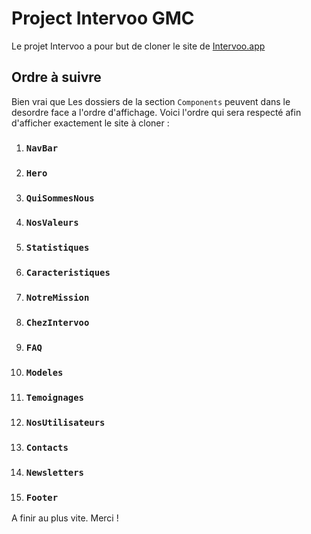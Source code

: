 # Project Intervoo GMC

Le projet Intervoo a pour but de cloner le site de [Intervoo.app](https://intevoo.app/)

## Ordre à suivre

Bien vrai que Les dossiers de la section `Components` peuvent dans le desordre face a l'ordre d'affichage. Voici l'ordre qui sera respecté afin d'afficher exactement le site à cloner :

1. ### `NavBar`

2. ### `Hero`

3. ### `QuiSommesNous`

4. ### `NosValeurs`

5. ### `Statistiques`

6. ### `Caracteristiques`

7. ### `NotreMission`

8. ### `ChezIntervoo`

9. ### `FAQ`

10. ### `Modeles`

11. ### `Temoignages`

12. ### `NosUtilisateurs`

13. ### `Contacts`

14. ### `Newsletters`

15. ### `Footer`

A finir au plus vite. Merci !
